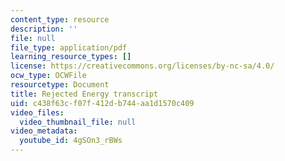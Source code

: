 ```yaml
---
content_type: resource
description: ''
file: null
file_type: application/pdf
learning_resource_types: []
license: https://creativecommons.org/licenses/by-nc-sa/4.0/
ocw_type: OCWFile
resourcetype: Document
title: Rejected Energy transcript
uid: c438f63c-f07f-412d-b744-aa1d1570c409
video_files:
  video_thumbnail_file: null
video_metadata:
  youtube_id: 4gSOn3_rBWs
---
```

